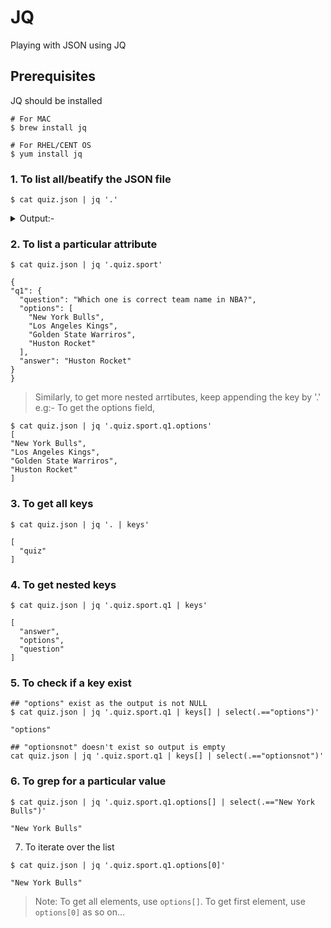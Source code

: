 # JQ
Playing with JSON using JQ

## Prerequisites
JQ should be installed
```
# For MAC
$ brew install jq

# For RHEL/CENT OS
$ yum install jq
```

### 1. To list all/beatify the JSON file
  
  ```
  $ cat quiz.json | jq '.'
  ```
  
<details>
  <summary>Output:-</summary>
  
  ```
  {
    "quiz": {
        "sport": {
            "q1": {
                "question": "Which one is correct team name in NBA?",
                "options": [
                    "New York Bulls",
                    "Los Angeles Kings",
                    "Golden State Warriros",
                    "Huston Rocket"
                ],
                "answer": "Huston Rocket"
            }
        },
        "maths": {
            "q1": {
                "question": "5 + 7 = ?",
                "options": [
                    "10",
                    "11",
                    "12",
                    "13"
                ],
                "answer": "12"
            },
            "q2": {
                "question": "12 - 8 = ?",
                "options": [
                    "1",
                    "2",
                    "3",
                    "4"
                ],
                "answer": "4"
            }
        }
    }
}
```
</details>


### 2. To list a particular attribute

  ```
  $ cat quiz.json | jq '.quiz.sport'
  
  {
  "q1": {
    "question": "Which one is correct team name in NBA?",
    "options": [
      "New York Bulls",
      "Los Angeles Kings",
      "Golden State Warriros",
      "Huston Rocket"
    ],
    "answer": "Huston Rocket"
  }
}
```
  > Similarly, to get more nested arrtibutes, keep appending the key by '.'
  > e.g:- To get the options field, 
  >
  ```
  $ cat quiz.json | jq '.quiz.sport.q1.options'
  [
  "New York Bulls",
  "Los Angeles Kings",
  "Golden State Warriros",
  "Huston Rocket"
]
  ```


### 3. To get all keys
```
$ cat quiz.json | jq '. | keys'

[
  "quiz"
]
```


### 4. To get nested keys
```
$ cat quiz.json | jq '.quiz.sport.q1 | keys'

[
  "answer",
  "options",
  "question"
]
```


### 5. To check if a key exist

```
## "options" exist as the output is not NULL
$ cat quiz.json | jq '.quiz.sport.q1 | keys[] | select(.=="options")'

"options"

## "optionsnot" doesn't exist so output is empty
cat quiz.json | jq '.quiz.sport.q1 | keys[] | select(.=="optionsnot")'
```


### 6. To grep for a particular value
```
$ cat quiz.json | jq '.quiz.sport.q1.options[] | select(.=="New York Bulls")'

"New York Bulls"
```


7. To iterate over the list
```
$ cat quiz.json | jq '.quiz.sport.q1.options[0]'

"New York Bulls"
```
> Note: To get all elements, use `options[]`. To get first element, use `options[0]` as so on...


